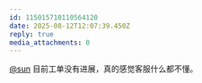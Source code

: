 ```yaml
---
id: 115015710110564120
date: 2025-08-12T12:07:39.450Z
reply: true
media_attachments: 0
---
```


[@sun](https://jiong.us/@sun) 目前工单没有进展，真的感觉客服什么都不懂。

